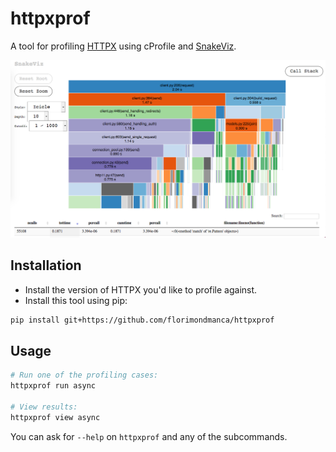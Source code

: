 # httpxprof

A tool for profiling [HTTPX](https://github.com/encode/httpx) using cProfile and [SnakeViz](https://jiffyclub.github.io/snakeviz/).

![](assets/example.png)

## Installation

- Install the version of HTTPX you'd like to profile against.
- Install this tool using pip:

```bash
pip install git+https://github.com/florimondmanca/httpxprof
```

## Usage

```bash
# Run one of the profiling cases:
httpxprof run async

# View results:
httpxprof view async
```

You can ask for `--help` on `httpxprof` and any of the subcommands.
